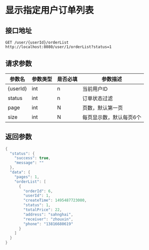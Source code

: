 # 显示指定用户订单列表

## 接口地址
```
GET /user/{userId}/orderList
http://localhost:8080/user/1/orderList?status=1
```

## 请求参数
|参数名|参数类型|是否必填|参数描述|
|-----|------|-------|-------|
|{userId}|int|n|当前用户ID|
|status|int|n|订单状态过滤|
|page|int|N|页数，默认第一页|
|size|int|N|每页显示数，默认每页6个|

## 返回参数
```Java
{
  "status": {
    "success": true,
    "message": ""
  },
  "data": {
    "pages": 1,
    "orderList": [
      {
        "orderId": 6,
        "userId": 1,
        "createTime": 1495487723000,
        "status": 1,
        "totalPrice": 22,
        "address": "sahnghai",
        "receiver": "zhouxin",
        "phone": "13816680619"
      }
    ]
  }
}
```

